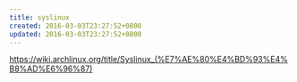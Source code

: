 ```yaml
---
title: syslinux
created: 2016-03-03T23:27:52+0800
updated: 2016-03-03T23:27:52+0800
---
```



https://wiki.archlinux.org/title/Syslinux_(%E7%AE%80%E4%BD%93%E4%B8%AD%E6%96%87)
